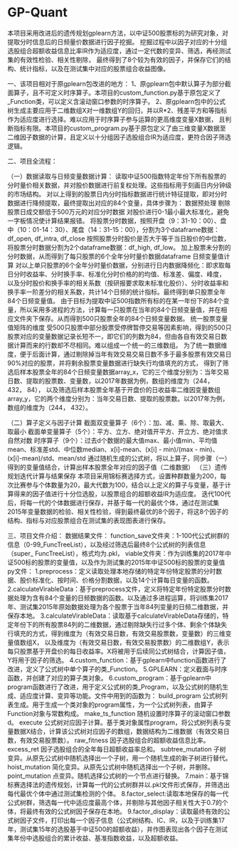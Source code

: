 # GP-Quant
本项目采用改进后的遗传规划gplearn方法，以中证500股票标的为研究对象，对提取分时信息后的日频量价数据进行因子挖掘。
挖掘过程中以因子对应的十分组选股组合超额收益信息比率IR作为适应度，通过一定代数的变异、筛选，再经测试集的有效性检验、相关性剔除，
最终得到了8个较为有效的因子，并保存它们的结构、统计指标，以及在测试集中对应的股票组合收益图像。

一、该项目相对于原gplearn包改进的地方：
1、原gplearn包中默认算子为部分截面算子，且不可定义时序算子。本项目的custom_function.py基于原包定义了_Function类，可以定义含滚动窗口参数的时序算子。
2、原gplearn包中的公式树生成主要应用于二维数组X对一维数组Y的回归，并以R*2、残差平方和等指标作为适应度进行选择。难以应用于时序算子参与运算的更高维度变量X数据，
且判断指标有限。本项目的custom_program.py基于原包定义了由三维变量X数据至二维因子数据的计算，且定义以十分组因子选股组合IR为适应度，更符合因子筛选逻辑。

二、项目全流程：

（一）数据读取与日频变量数据计算：
读取中证500指数特定年份下所有股票的分时量价相关数据，并对股价数据进行前复权处理。这些指标用于刻画日内分钟级的市场结构。
对以上得到的股票日内分时指标数据进行统计特征提取，即对分时数据进行降频提取，最终提取出对应的84个变量，具体步骤为：
数据预处理
剔除股票日成交额低于500万元的对应分时数据
对股价进行0-1最小最大标准化，避免一字板情况使计算结果报错。
将股票分时数据，按照开盘（9：31-10：00）、盘中（10：01-14：30）、尾盘（14：31-15：00），分割为3个dataframe数据：df_open, df_intra, df_close
按照股票分时股价是否大于等于当日股价的中位数，将股票分时数据分割为2个dataframe数据：df_high, df_low。
加上股票未分割的分时数据，从而得到了每只股票的6个全年分时量价数据dataframe
日频变量值计算
对以上单只股票的6个全年分时量价数据，分别进行日内数据降频化：即求取每日分时收益率、分时换手率、标准化分时价格的的均值、标准差、偏度、峰度，
以及分时股价和换手率的相关系数（按研报要求取未标准化股价）、分时收益率和换手率一阶差分的相关系数，共计14个日频的统计指标。最终得到单只股票全年84个日频变量值。
由于目标为提取中证500指数所有标的在某一年份下的84个变量，所以采用多进程的方法，计算每一只股票在当年的84个日频变量值，并在相应文件夹下保存。从而得到500只股票全年的84个日频变量数据。
统一股票变量值矩阵的维度
受500只股票中部分股票受停牌暂停交易等因素影响，得到的500只股票对应的变量数据记录长短不一，即它们的列数为84，但由各自有效交易日数据计算而来的行数却不尽相同。难以组成一个统一的三维数组。
为了统一数据维度，便于后面计算，通过剔除掉当年有效交易交易日数不多于最多股票有效交易日90%对应的股票，并将剩余股票变量数据进行缺失行均值填充的方式，
得到了筛选后样本股票全年的84个日频变量数据array_x，它的三个维度分别为：当年交易日数、提取的股票数、变量数，以2017年数据为例，数组的维度为（244， 432， 84），
以及筛选后样本股票全年基于开盘价的日收益率二维因变量数组array_y，它的两个维度分别为：当年交易日数、提取的股票数。以2017年为例，数组的维度为（244， 432）。

（二）算子定义与因子计算
截面双变量算子（6个）：加、减、乘、除、取最大、取最小
截面单变量算子（5个）：平方、立方、绝对值开平方、开立方、绝对值求自然对数
时序算子（9个）：过去d个数据的最大值max、最小值min、平均值mean、标准差std、中位数median、x[i]-mean、(x[i] - min)/(max - min)、(x[i]-mean)/std、mean/std
通过随机生成的公式树，将以上算子，同步骤（一）得到的变量值结合，计算出样本股票全年对应的因子值（二维数据）
（三）遗传规划迭代计算与结果保存
本项目采用锦标赛选择方式，设置种群数量为200，每次比赛参与个体数量为20，最大代数为100，结合以上定义的算子与变量，基于计算得来的因子值进行十分位选股，以股票组合的超额收益IR为适应度。
迭代100代后，将每一代的个体数据进行保存，并基于每一代的最优个体，通过在测试集2015年变量数据的检验、相关性检验，得到最终最优的8个因子，将这8个因子的结构、指标与对应股票组合在测试集的表现图表进行保存。


三、项目文件介绍：
数据结果文件：
function_save文件夹：1-100代公式树群的信息（0-99_FuncTreeList），以及经过筛选后最终8个公式树的列表信息（super_ FuncTreeList），格式均为.pkl，
viable文件夹：作为训练集的2017年中证500标的股票的变量值，以及作为测试集的2015年中证500标的股票的变量值
py文件：
1.preprocess：定义读取处理本地存储的特定年份特定股票的分时数据、股价标准化、按时间、价格分割数据，以及14个计算每日变量的函数。
2.calculateVirableData：基于preprocess文件，定义将特定年份特定股票分时数据处理为含有84个变量的日频数据的函数。以及通过多进程运算，将训练集2017年、测试集2015年原始数据处理为各个股票于当年84列变量的日频二维数据，并保存本地。
3.calculateVirableData：读取基于calculateVirableData存储的，特定年份下的所有股票84列的二维数据，通过剔除缺失行过多个体、剩余个体缺失行填充的方式，得到维度为（有效交易日数，有效交易股票数，变量数）的三维变量值数组X，
以及维度为（有效交易日数，有效交易股票数）的二维数组Y，表示每只股票基于开盘价的每日收益率。X将被用于后续同公式树结合，计算因子值，Y将用于因子的筛选。
4.custom_function：基于gplearn中function函数进行了改进，定义了公式树中单个算子的类_Function。
5.GPLEARN：定义截面与时序函数，并创建了对应的算子类对象。
6.custom_program：基于gplearn中program函数进行了改进，用于定义公式树的类_Program，以及公式树的随机生成、适应度计算、变异等功能。文件中用到的函数为：
build_program 公式树列表生成。用于生成一个类对象的program属性，为一个公式树列表，由算子Function对象与常数构成。
make_ts_function 随机设置时序算子的滚动窗口参数d。
execute 公式树对应因子计算。基于类对象属性program，将公式树列表与变量数据X结合，计算该公式树对应因子的数组，数据结构为二维数据（有效交易日数，有效交易股票数）。
raw_fitness 因子选股组合的超额收益信息比率。
excess_ret 因子选股组合的全年每日超额收益率总和。
subtree_mutation 子树变异。从原先公式树中随机选择出一个子树，用一个随机生成的新子树进行替代。
hoist_mutation 简化变异。从原先公式树中随机选择出一个子树，并删除。
point_mutation 点变异。随机选择公式树的一个节点进行替换。
7.main：基于锦标赛选择法的遗传规划，计算每一代的公式树群并以.pkl文件形式保存，并筛选出每代最优个体中通过测试集检测的个体。
8.factor_select:读取本地保存的每一代公式树群，筛选每一代中适应度最高个体，并剔除与其他因子相关性大于0.7的个体，将最终有效的公式树因子保存在本地。
9.factor_display：读取最终有效的公式树因子文件，打印出每一个因子信息（公式树结构、IC、IR，以及于训练集17年，测试集15年的选股基于中证500的超额收益），并作图表现出各个因子在测试集年份中选股组合的累计收益、基准指数收益，以及超额收益。
